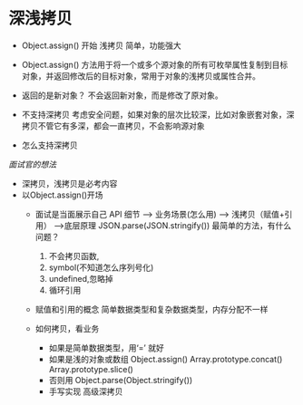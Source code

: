 # 深浅拷贝

- Object.assign() 开始
  浅拷贝 简单，功能强大

- Object.assign() 方法用于将一个或多个源对象的所有可枚举属性复制到目标对象，并返回修改后的目标对象，常用于对象的浅拷贝或属性合并。

- 返回的是新对象？
  不会返回新对象，而是修改了原对象。

- 不支持深拷贝
  考虑安全问题，如果对象的层次比较深，比如对象嵌套对象，深拷贝不管它有多深，都会一直拷贝，不会影响源对象
- 怎么支持深拷贝

*面试官的想法*
- 深拷贝，浅拷贝是必考内容
- 以Object.assign()开场
  - 面试是当面展示自己
    API 细节 --> 业务场景(怎么用) --> 浅拷贝（赋值+引用） -->底层原理
    JSON.parse(JSON.stringify()) 最简单的方法，有什么问题？
    1. 不会拷贝函数,
    2. symbol(不知道怎么序列号化)
    3. undefined,忽略掉
    4. 循环引用

  - 赋值和引用的概念
      简单数据类型和复杂数据类型，内存分配不一样

  - 如何拷贝，看业务
    - 如果是简单数据类型，用‘=’ 就好
    - 如果是浅的对象或数组
      Object.assign()
      Array.prototype.concat()
      Array.prototype.slice()
    - 否则用 Object.parse(Object.stringify())
    - 手写实现 高级深拷贝
  